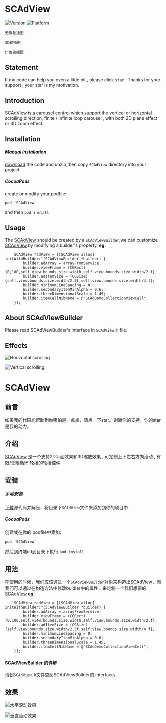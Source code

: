 

# SCAdView
[![Version](https://img.shields.io/cocoapods/v/SCAdView.svg?style=flat)](http://cocoadocs.org/docsets/SCAdView)
[![Platform](https://img.shields.io/badge/platform-iOS%207%2B-blue.svg?style=flat)](http://cocoadocs.org/docsets/SCAdView)

`无限轮播图`

`3D轮播图`

`广告轮播图`

## Statement
If my code can help you even a little bit  ,  please click `star` . Thanks for your support , your star is my motivation.
   
## Introduction
[SCAdView](https://github.com/Chan4iOS/SCAdView) is a carousel control which support the vertical or horizontal scrolling direction, finite / infinite loop carousel , with both 2D plane effect or 3D zoom effect.

## Installation
##### Manual installation
[download](https://github.com/Chan4iOS/SCAdView) the code and unzip,then copy `SCAdView` directory into your project.
##### CocoaPods
create or modify your podfile:
```
pod 'SCAdView'
```
and then `pod install`

## Usage
The [SCAdView](https://github.com/Chan4iOS/SCAdView) should be created by a `SCAdViewBuilder`,we can customize  [SCAdView](https://github.com/Chan4iOS/SCAdView)  by modifying a builder's property.
**eg.**
```
    SCAdView *adView = [[SCAdView alloc] initWithBuilder:^(SCAdViewBuilder *builder) {
        builder.adArray = arrayFromService;
        builder.viewFrame = (CGRect){0,100,self.view.bounds.size.width,self.view.bounds.size.width/2.f};
        builder.adItemSize = (CGSize){self.view.bounds.size.width/2.5f,self.view.bounds.size.width/4.f};
        builder.minimumLineSpacing = 0;
        builder.secondaryItemMinAlpha = 0.6;
        builder.threeDimensionalScale = 1.45;
        builder.itemCellNibName = @"SCAdDemoCollectionViewCell";
    }];
```
## About SCAdViewBuilder
Please read SCAdViewBuilder's  interface in `SCAdView.h` file.

## Effects

![Horizontal scrolling](http://upload-images.jianshu.io/upload_images/2170902-d1adf340ae56286b.gif?imageMogr2/auto-orient/strip)


![Vertical scrolling](http://upload-images.jianshu.io/upload_images/2170902-8971e30031675097.gif?imageMogr2/auto-orient/strip)

# SCAdView
## 前言
如果我的代码能帮助到你哪怕是一点点，请点一下star。谢谢你的支持，你的star是我的动力。
## 介绍
[SCAdView](https://github.com/Chan4iOS/SCAdView) 是一个支持2D平面效果和3D缩放效果 , 可定制上下左右方向滚动 , 有限/无限循环 轮播的轮播控件
## 安装
##### 手动安装
[下载](https://github.com/Chan4iOS/SCAdView)源代码并解压，将目录下`SCAdView`文件夹添加到你的项目中
##### CocoaPods
创建或在你的 podfile中添加:
```
pod 'SCAdView'
```
然后到终端cd到目录下执行 `pod install`

## 用法
在使用的时候，我们应该通过一个`SCAdViewBuilder`对象来构造出[SCAdView](https://github.com/Chan4iOS/SCAdView)，而我们可以通过在构造方法中修改buidler中的属性，来定制一个我们想要的 [SCAdView](https://github.com/Chan4iOS/SCAdView)
**eg.**
```
    SCAdView *adView = [[SCAdView alloc] initWithBuilder:^(SCAdViewBuilder *builder) {
        builder.adArray = arrayFromService;
        builder.viewFrame = (CGRect){0,100,self.view.bounds.size.width,self.view.bounds.size.width/2.f};
        builder.adItemSize = (CGSize){self.view.bounds.size.width/2.5f,self.view.bounds.size.width/4.f};
        builder.minimumLineSpacing = 0;
        builder.secondaryItemMinAlpha = 0.6;
        builder.threeDimensionalScale = 1.45;
        builder.itemCellNibName = @"SCAdDemoCollectionViewCell";
    }];
```
#### SCAdViewBuilder 的详解
请到`SCAdView.h`文件查阅SCAdViewBuilder的 interface。

## 效果
![水平滚动效果](http://upload-images.jianshu.io/upload_images/2170902-d1adf340ae56286b.gif?imageMogr2/auto-orient/strip)

![垂直滚动效果](http://upload-images.jianshu.io/upload_images/2170902-8971e30031675097.gif?imageMogr2/auto-orient/strip)
